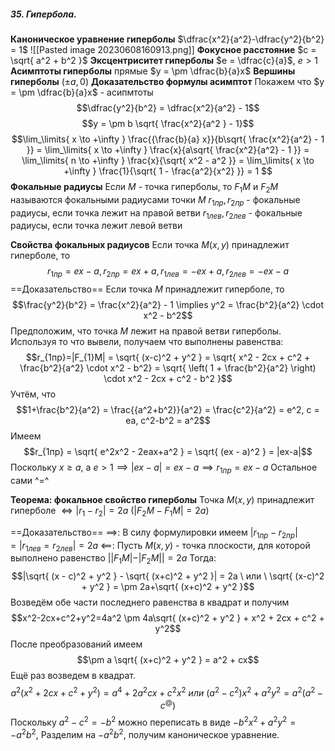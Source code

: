 ##### 35. Гипербола.
**Каноническое уравнение гиперболы** $\dfrac{x^2}{a^2}-\dfrac{y^2}{b^2} = 1$
![[Pasted image 20230608160913.png]]
**Фокусное расстояние** $c = \sqrt{ a^2 + b^2 }$
**Эксцентриситет гиперболы** $e = \dfrac{c}{a}$, $e> 1$
**Асимптоты гиперболы** прямые $y = \pm \dfrac{b}{a}x$
**Вершины гиперболы** $(\pm a, 0)$
**Доказательство формулы асимптот**
Покажем что $y = \pm \dfrac{b}{a}x$ - асипмтоты
$$\dfrac{y^2}{b^2} = \dfrac{x^2}{a^2} - 1$$
$$y = \pm b \sqrt{ \frac{x^2}{a^2 } - 1}$$
$$\lim_\limits{ x \to +\infty }  \frac{{\frac{b}{a} x}}{b\sqrt{ \frac{x^2}{a^2} - 1 }} = \lim_\limits{ x \to +\infty } \frac{x}{a\sqrt{ \frac{x^2}{a^2} - 1 }} = \lim_\limits{ n \to +\infty } \frac{x}{\sqrt{ x^2 - a^2 }} = \lim_\limits{ x \to +\infty } \frac{1}{\sqrt{ 1 - \frac{a^2}{x^2} }} = 1 $$
**Фокальные радиусы** Если $M$ - точка гиперболы, то $F_{1}M$ и $F_{2}M$ называются фокальными радиусами точки $M$ 
$r_{1пр}, r_{2пр}$ - фокальные радиусы, если точка лежит на правой ветви
$r_{1лев}, r_{2лев}$ - фокальные радиусы, если точка лежит левой ветви


**Свойства фокальных радиусов**
Если точка $M(x, y)$ принадлежит гиперболе, то 
$$r_{1пр} = ex-a, r_{2пр}=ex+a, r_{1лев}=-ex + a, r_{2лев} = -ex-a$$
==Доказательство==
Если точка $M$ принадлежит гиперболе, то 
$$\frac{y^2}{b^2} = \frac{x^2}{a^2} - 1 \implies y^2 = \frac{b^2}{a^2} \cdot x^2 - b^2$$
Предположим, что точка $M$ лежит на правой ветви гиперболы.
Используя то что вывели, получаем что выполнены равенства:
$$r_{1пр}=|F_{1}M| = \sqrt{ (x-c)^2 + y^2 } = \sqrt{ x^2 - 2cx + c^2 + \frac{b^2}{a^2} \cdot x^2 - b^2} = \sqrt{ \left( 1 + \frac{b^2}{a^2} \right) \cdot x^2 - 2cx + c^2 - b^2 }$$
Учтём, что
$$1+\frac{b^2}{a^2} = \frac{{a^2+b^2}}{a^2} = \frac{c^2}{a^2} = e^2, c = ea, c^2-b^2 = a^2$$
Имеем
$$r_{1пр} = \sqrt{ e^2x^2 - 2eax+a^2 } = \sqrt{ (ex - a)^2 } = |ex-a|$$
Поскольку $x \geq a$, а $e>1 \implies |ex-a|=ex-a \implies r_{1пр} =ex-a$
Остальное сами ^=^

**Теорема: фокальное свойство гиперболы**
Точка $M(x, y)$ принадлежит гиперболе $\iff |r_1 - r_2| = 2a$ $(|F_{2}M - F_{1}M| = 2a)$

==Доказательство==
$\implies$: В силу формулировки имеем $|r_{1пр} - r_{2пр}| = |r_{1лев} = r_{2лев}| = 2a$
$\impliedby$:
Пусть $M(x,y)$ - точка плоскости, для которой выполнено равенство $||F_{1}M| - |F_{2}M|| = 2a$ Тогда:
$$|\sqrt{ (x - c)^2 + y^2 } - \sqrt{ (x+c)^2 + y^2 }| = 2a \ или \ \sqrt{ (x-c)^2 + y^2 } = \pm 2a+\sqrt{ (x+c)^2 + y^2 }$$
Возведём обе части последнего равенства в квадрат и получим
$$x^2-2cx+c^2+y^2=4a^2 \pm 4a\sqrt{ (x+c)^2 + y^2 } + x^2 + 2cx + c^2 + y^2$$
После преобразований имеем
$$\pm a \sqrt{ (x+c)^2 + y^2 } = a^2 + cx$$
Ещё раз возведем в квадрат.
$$a^2(x^2 + 2cx + c^2 + y^2) = a^4 + 2a^2cx+c^2x^2 \ или \ (a^2 - c^2)x^2 + a^2y^2 = a^2(a^2 -c^@)$$
Поскольку $a^2-c^2 =-b^2$ можно переписать в виде
$-b^2x^2+a^2y^2 = -a^2b^2$, Разделим на $-a^2b^2$, получим каноническое уравнение.